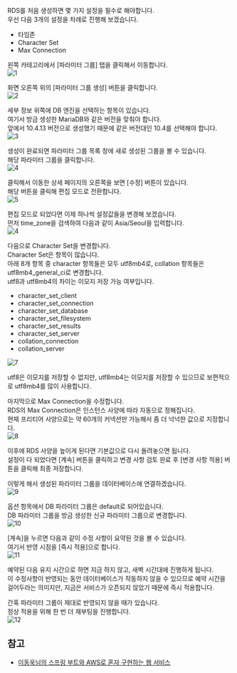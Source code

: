 RDS를 처음 생성하면 몇 가지 설정을 필수로 해야합니다.   
우선 다음 3개의 설정을 차례로 진행해 보겠습니다.   
* 타임존
* Character Set
* Max Connection

왼쪽 카테고리에서 [파라미터 그룹] 탭을 클릭해서 이동합니다.   
![1]()   

화면 오른쪽 위의 [파라미터 그룹 생성] 버튼을 클릭합니다.   
![2]()   

세부 정보 위쪽에 DB 엔진을 선택하는 항목이 있습니다.   
여기서 방금 생성한 MariaDB와 같은 버전을 맞춰야 합니다.   
앞에서 10.4.13 버전으로 생성했기 때문에 같은 버전대인 10.4를 선택해야 합니다.   
![3]()   

생성이 완료되면 파라미터 그룹 목록 창에 새로 생성된 그룹을 볼 수 있습니다.   
해당 파라미터 그룹을 클릭합니다.   
![4]()   

클릭해서 이동한 상세 페이지의 오른쪽을 보면 [수정] 버튼이 있습니다.   
해당 버튼을 클릭해 편집 모드로 전환합니다.   
![5]()   

편집 모드로 되었다면 이제 하나씩 설정값들을 변경해 보겠습니다.   
먼저 time_zone을 검색하여 다음과 같이 Asia/Seoul을 입력합니다.   
![4]()   

다음으로 Character Set을 변경합니다.   
Character Set은 항목이 많습니다.   
아래 8개 항목 중 character 항목들은 모두 utf8mb4로, collation 항목들은 utf8mb4_general_ci로 변경합니다.   
utf8과 utf8mb4의 차이는 이모지 저장 가능 여부입니다.   
* character_set_client
* character_set_connection
* character_set_database
* character_set_filesystem
* character_set_results
* character_set_server
* collation_connection
* collation_server

![7]()

utf8은 이모지를 저장할 수 없지만, utf8mb4는 이모지를 저장할 수 있으므로 보편적으로 utf8mb4를 많이 사용합니다.   

마지막으로 Max Connection을 수정합니다.   
RDS의 Max Connection은 인스턴스 사양에 따라 자동으로 정해집니다.   
현재 프리티어 사양으로는 약 60개의 커넥션만 가능해서 좀 더 넉넉한 값으로 지정합니다.   
![8]()   

이후에 RDS 사양을 높이게 된다면 기본값으로 다시 돌려놓으면 됩니다.   
설정이 다 되었다면 [계속] 버튼을 클릭하고 변경 사항 검토 완료 후 [변경 사항 적용] 버튼을 클릭해 최종 저장합니다.

이렇게 해서 생성된 파라미터 그룹을 데이터베이스에 연결하겠습니다.   
![9]()   

옵션 항목에서 DB 파라미터 그룹은 default로 되어있습니다.   
DB 파라미터 그룹을 방금 생성한 신규 파라미터 그룹으로 변경합니다.   
![10]()

[계속]을 누르면 다음과 같이 수정 사항이 요약된 것을 볼 수 있습니다.   
여기서 반영 시점을 [즉시 적용]으로 합니다.   
![11]()   

예약된 다음 유지 시간으로 하면 지금 하지 않고, 새벽 시간대에 진행하게 됩니다.   
이 수정사항이 반영되는 동안 데이터베이스가 작동하지 않을 수 있으므로 예약 시간을 걸어두라는 의미지만, 지금은 서비스가 오픈되지 않았기 때문에 즉시 적용합니다.   

간혹 파라미터 그룹이 제대로 반영되지 않을 때가 있습니다.   
정상 적용을 위해 한 번 더 재부팅을 진행합니다.   
![12]()   

## 참고
* [이동욱님의 스프링 부트와 AWS로 혼자 구현하는 웹 서비스](https://jojoldu.tistory.com/463)